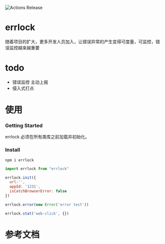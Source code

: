 
![Actions Release](https://github.com/nanzm/reporter/workflows/Actions%20Release/badge.svg?branch=master)
# errlock 

随着项目的扩大，更多开发人员加入，让错误异常的产生变得可度量，可监控，错误监控越来越重要

# todo
- 错误监控 主动上报
- 侵入式打点

# 使用

### Getting Started
errlock 必须在所有类库之前加载并初始化。

### Install
```shell script
npm i errlock

```
```javascript
import errlock from "errlock"

errlock.init({
  url:'',
  appId: '1231',
  isCatchBrowserError: false
})

errlock.error(new Error('error test'))

errlock.stat('web-click', {})
```

# 参考文档



